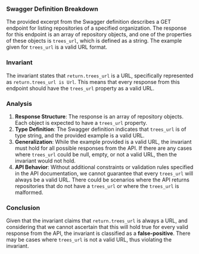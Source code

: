 ### Swagger Definition Breakdown
The provided excerpt from the Swagger definition describes a GET endpoint for listing repositories of a specified organization. The response for this endpoint is an array of repository objects, and one of the properties of these objects is `trees_url`, which is defined as a string. The example given for `trees_url` is a valid URL format.

### Invariant
The invariant states that `return.trees_url` is a URL, specifically represented as `return.trees_url is Url`. This means that every response from this endpoint should have the `trees_url` property as a valid URL.

### Analysis
1. **Response Structure**: The response is an array of repository objects. Each object is expected to have a `trees_url` property.
2. **Type Definition**: The Swagger definition indicates that `trees_url` is of type string, and the provided example is a valid URL.
3. **Generalization**: While the example provided is a valid URL, the invariant must hold for all possible responses from the API. If there are any cases where `trees_url` could be null, empty, or not a valid URL, then the invariant would not hold.
4. **API Behavior**: Without additional constraints or validation rules specified in the API documentation, we cannot guarantee that every `trees_url` will always be a valid URL. There could be scenarios where the API returns repositories that do not have a `trees_url` or where the `trees_url` is malformed.

### Conclusion
Given that the invariant claims that `return.trees_url` is always a URL, and considering that we cannot ascertain that this will hold true for every valid response from the API, the invariant is classified as a **false-positive**. There may be cases where `trees_url` is not a valid URL, thus violating the invariant.
